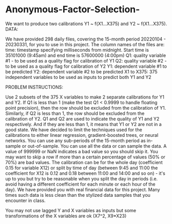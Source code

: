 # Anonymous-Factor-Selection-
We want to produce two calibrations Y1 ~ f(X1...X375) and Y2 ~ f(X1...X375).
DATA:

We have provided 298 daily files, covering the 15-month period 20220104 - 20230331, for you to use in this project.
The column names of the files are:
time: timestamp specifying milliseconds from midnight. Start time is 35101000
(9:45am) and end time is 57600000 (4:00pm)
Q1: quality variable #1 - to be used as a quality flag for calibration of Y1
Q2: quality variable #2 - to be used as a quality flag for calibration of Y2
Y1: dependent variable #1 to be predicted
Y2: dependent variable #2 to be predicted
X1 to X375: 375 independent variables to be used as inputs to predict both Y1 and Y2

PROBLEM INSTRUCTIONS:

Use 2 subsets of the 375 X variables to make 2 separate calibrations for Y1 and Y2.
If Q1 is less than 1 (make the test Q1 < 0.9999 to handle floating point precision), then the row should be excluded from the calibration of Y1.
Similarly, if Q2 is less than 1, the row should be excluded from the calibration of Y2. Q1 and Q2 are used to indicate the quality of Y1 and Y2 respectively. And if they are less than 1, it means 
that Y1 or Y2 are not in a good state.
We have decided to limit the techniques used for the calibrations to either linear regression, gradient-boosted trees, or neural networks.
You can use any sub-periods of the 15-month period as in-sample or out-of-sample. You can use all the data or can sample the data.
A value of 999999 or NaN indicates a bad value so you should skip it.
You may want to skip a row if more than a certain percentage of values (50% or 70%) are bad values.
The calibration can be for the whole day (coefficient 0.15 for variable X12) or split by time of day (between 9:45 and 11:00 the coefficient for X12 is 0.12 and 0.18 between 11:00 and 14:00 and so on) - 
it's up to you but try to be reasonable when you split the day in periods (i.e. avoid having a different coefficient for each minute or each hour of the day).
We have provided you with real financial data for this project. Many times such data is less clean than the stylized data samples that you encounter in class.

You may not use lagged Y and X variables as inputs but some transformations of the X variables are ok (X7^2, X9*X23)
